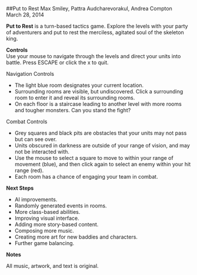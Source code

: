 ##Put to Rest
Max Smiley, Pattra Audcharevorakul, Andrea Compton  
March 28, 2014

**Put to Rest** is a turn-based tactics game. Explore the levels with your party of adventurers and put to rest the merciless, agitated soul of the skeleton king.

**Controls**  
Use your mouse to navigate through the levels and direct your units into battle. Press ESCAPE or click the x to quit.

Navigation Controls

- The light blue room designates your current location.
- Surrounding rooms are visible, but undiscovered. Click a surrounding room to enter it and reveal its surrounding rooms.
- On each floor is a staircase leading to another level with more rooms and tougher monsters. Can you stand the fight?

Combat Controls

- Grey squares and black pits are obstacles that your units may not pass but can see over.
- Units obscured in darkness are outside of your range of vision, and may not be interacted with.
- Use the mouse to select a square to move to within your range of movement (blue), and then click again to select an enemy within your hit range (red).
- Each room has a chance of engaging your team in combat.

**Next Steps**  

- AI improvements.
- Randomly generated events in rooms.
- More class-based abilities.
- Improving visual interface.
- Adding more story-based content.
- Composing more music.
- Creating more art for new baddies and characters.
- Further game balancing.

**Notes**

All music, artwork, and text is original.